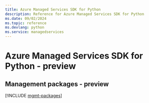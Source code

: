 ```yaml
---
title: Azure Managed Services SDK for Python
description: Reference for Azure Managed Services SDK for Python
ms.date: 09/02/2024
ms.topic: reference
ms.devlang: python
ms.service: managedservices
---
```

# Azure Managed Services SDK for Python - preview

## Management packages - preview
[!INCLUDE [mgmt-packages](managed-services-mgmt-index.md)]